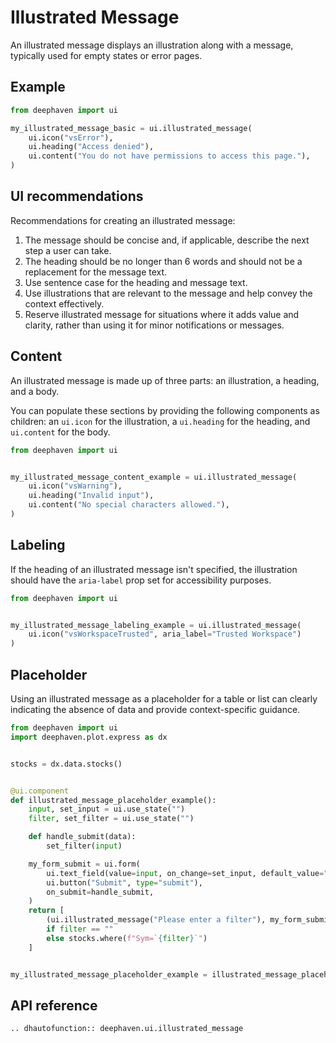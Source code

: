 # Illustrated Message

An illustrated message displays an illustration along with a message, typically used for empty states or error pages.


## Example

```python
from deephaven import ui

my_illustrated_message_basic = ui.illustrated_message(
    ui.icon("vsError"),
    ui.heading("Access denied"),
    ui.content("You do not have permissions to access this page."),
)
```

## UI recommendations

Recommendations for creating an illustrated message:

1. The message should be concise and, if applicable, describe the next step a user can take.
2. The heading should be no longer than 6 words and should not be a replacement for the message text.
2. Use sentence case for the heading and message text.
3. Use illustrations that are relevant to the message and help convey the context effectively.
4. Reserve illustrated message for situations where it adds value and clarity, rather than using it for minor notifications or messages.

## Content

An illustrated message is made up of three parts: an illustration, a heading, and a body. 

You can populate these sections by providing the following components as children: an `ui.icon` for the illustration, a `ui.heading` for the heading, and `ui.content` for the body.

```python
from deephaven import ui


my_illustrated_message_content_example = ui.illustrated_message(
    ui.icon("vsWarning"),
    ui.heading("Invalid input"),
    ui.content("No special characters allowed."),
)
```

## Labeling

If the heading of an illustrated message isn't specified, the illustration should have the `aria-label` prop set for accessibility purposes.

```python
from deephaven import ui


my_illustrated_message_labeling_example = ui.illustrated_message(
    ui.icon("vsWorkspaceTrusted", aria_label="Trusted Workspace")
)
```

## Placeholder

Using an illustrated message as a placeholder for a table or list can clearly indicating the absence of data and provide context-specific guidance.

```python
from deephaven import ui
import deephaven.plot.express as dx


stocks = dx.data.stocks()


@ui.component
def illustrated_message_placeholder_example():
    input, set_input = ui.use_state("")
    filter, set_filter = ui.use_state("")

    def handle_submit(data):
        set_filter(input)

    my_form_submit = ui.form(
        ui.text_field(value=input, on_change=set_input, default_value=""),
        ui.button("Submit", type="submit"),
        on_submit=handle_submit,
    )
    return [
        (ui.illustrated_message("Please enter a filter"), my_form_submit)
        if filter == ""
        else stocks.where(f"Sym=`{filter}`")
    ]


my_illustrated_message_placeholder_example = illustrated_message_placeholder_example()
```


## API reference

```{eval-rst}
.. dhautofunction:: deephaven.ui.illustrated_message
```
